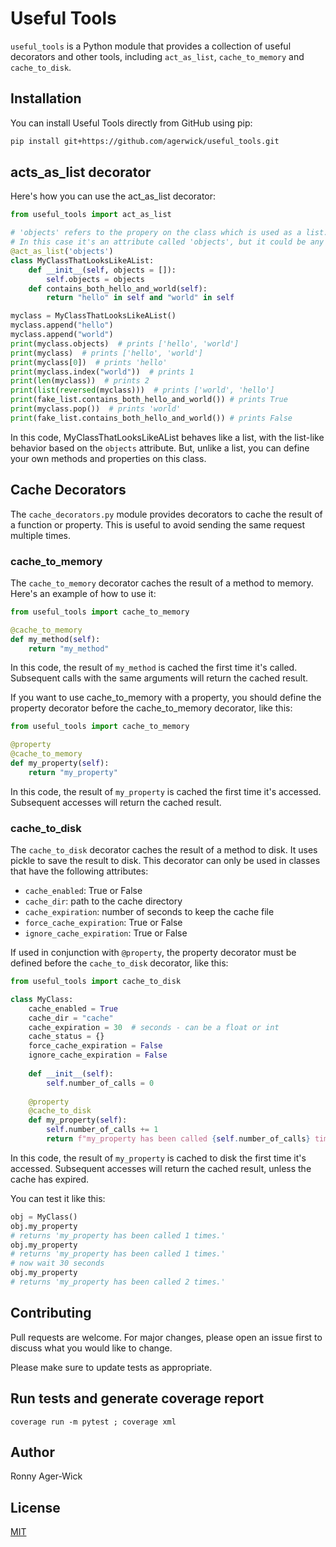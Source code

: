 # Useful Tools

`useful_tools` is a Python module that provides a collection of useful decorators and other tools, including `act_as_list`, `cache_to_memory` and `cache_to_disk`.

## Installation

You can install Useful Tools directly from GitHub using pip:

```bash
pip install git+https://github.com/agerwick/useful_tools.git
```

## acts_as_list decorator

Here's how you can use the act_as_list decorator:

```python
from useful_tools import act_as_list

# 'objects' refers to the propery on the class which is used as a list.
# In this case it's an attribute called 'objects', but it could be any list.
@act_as_list('objects') 
class MyClassThatLooksLikeAList:
    def __init__(self, objects = []):
        self.objects = objects
    def contains_both_hello_and_world(self):
        return "hello" in self and "world" in self

myclass = MyClassThatLooksLikeAList()
myclass.append("hello")
myclass.append("world")
print(myclass.objects)  # prints ['hello', 'world']
print(myclass)  # prints ['hello', 'world']
print(myclass[0])  # prints 'hello'
print(myclass.index("world"))  # prints 1
print(len(myclass))  # prints 2
print(list(reversed(myclass)))  # prints ['world', 'hello']
print(fake_list.contains_both_hello_and_world()) # prints True
print(myclass.pop())  # prints 'world'
print(fake_list.contains_both_hello_and_world()) # prints False
```

In this code, MyClassThatLooksLikeAList behaves like a list, with the list-like behavior based on the `objects` attribute.
But, unlike a list, you can define your own methods and properties on this class.

## Cache Decorators

The `cache_decorators.py` module provides decorators to cache the result of a function or property. This is useful to avoid sending the same request multiple times.

### cache_to_memory
The `cache_to_memory` decorator caches the result of a method to memory. Here's an example of how to use it:

```python
from useful_tools import cache_to_memory

@cache_to_memory
def my_method(self):
    return "my_method"
```

In this code, the result of `my_method` is cached the first time it's called. Subsequent calls with the same arguments will return the cached result.

If you want to use cache_to_memory with a property, you should define the property decorator before the cache_to_memory decorator, like this:

```python
from useful_tools import cache_to_memory

@property
@cache_to_memory
def my_property(self):
    return "my_property"
```

In this code, the result of `my_property` is cached the first time it's accessed. Subsequent accesses will return the cached result.

### cache_to_disk

The `cache_to_disk` decorator caches the result of a method to disk. It uses pickle to save the result to disk. This decorator can only be used in classes that have the following attributes:

- `cache_enabled`: True or False
- `cache_dir`: path to the cache directory
- `cache_expiration`: number of seconds to keep the cache file
- `force_cache_expiration`: True or False
- `ignore_cache_expiration`: True or False

If used in conjunction with `@property`, the property decorator must be defined before the `cache_to_disk` decorator, like this:

```python
from useful_tools import cache_to_disk

class MyClass:
    cache_enabled = True
    cache_dir = "cache"
    cache_expiration = 30  # seconds - can be a float or int
    cache_status = {}
    force_cache_expiration = False
    ignore_cache_expiration = False
    
    def __init__(self):
        self.number_of_calls = 0
    
    @property
    @cache_to_disk
    def my_property(self):
        self.number_of_calls += 1
        return f"my_property has been called {self.number_of_calls} times."
```

In this code, the result of `my_property` is cached to disk the first time it's accessed. Subsequent accesses will return the cached result, unless the cache has expired.

You can test it like this:
```python
obj = MyClass()
obj.my_property
# returns 'my_property has been called 1 times.'
obj.my_property
# returns 'my_property has been called 1 times.'
# now wait 30 seconds
obj.my_property
# returns 'my_property has been called 2 times.'
```

## Contributing

Pull requests are welcome. For major changes, please open an issue first to discuss what you would like to change.

Please make sure to update tests as appropriate.

## Run tests and generate coverage report

```
coverage run -m pytest ; coverage xml
```

## Author

Ronny Ager-Wick

## License

[MIT](https://choosealicense.com/licenses/mit/)